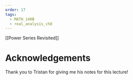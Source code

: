 ```yaml
---
order: 17
tags:
  - MATH_140B
  - real_analysis_ch8
---
```

[[Power Series Revisited]]

# Acknowledgements
Thank you to Tristan for giving me his notes for this lecture! 